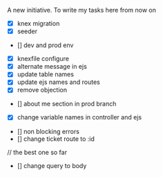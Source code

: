 A new initiative. To write my tasks here from now on

-   [x] knex migration
-   [x] seeder
-   [] dev and prod env
-   [x] knexfile configure
-   [x] alternate message in ejs
-   [x] update table names
-   [x] update ejs names and routes
-   [x] remove objection
-   [] about me section in prod branch
-   [x] change variable names in controller and ejs
-   [] non blocking errors
-   [] change ticket route to :id

// the best one so far
-   [] change query to body
